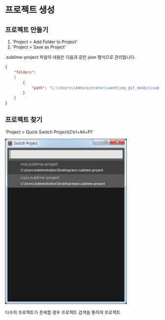 # 프로젝트 생성

## 프로젝트 만들기
1. 'Project > Add Folder to Project'
2. 'Project > Save as Project'

.sublime-project 파일의 내용은 다음과 같은 json 형식으로 관리됩니다.

```json
{
    "folders":
    [
        {
            "path": "C:\\Users\\Administrator\\work\\my_git_books\\sublime-text3"
        }
    ]
}
```

## 프로젝트 찾기
'Project > Quick Switch Project(Ctrl+Alt+P)'

![프로젝트 찾기 창 열기](./img/switch-project.gif)

다수의 프로젝트가 존재할 경우 프로젝트 검색을 통하여 프로젝트